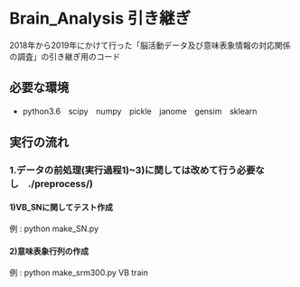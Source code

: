 # Brain_Analysis 引き継ぎ

2018年から2019年にかけて行った「脳活動データ及び意味表象情報の対応関係の調査」の引き継ぎ用のコード

## 必要な環境
* python3.6　scipy　numpy　pickle　janome　gensim　sklearn

## 実行の流れ
### 1.データの前処理(実行過程1)~3)に関しては改めて行う必要なし　./preprocess/)
#### 1)VB_SNに関してテスト作成
例 : python make_SN.py
#### 2)意味表象行列の作成
例 : python make_srm300.py VB train

